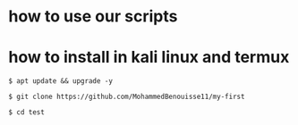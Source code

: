 # how to use our scripts


# how to install in kali linux and termux
``
$ apt update && upgrade -y
``

``
$ git clone https://github.com/MohammedBenouisse11/my-first
``

``
$ cd test
``
